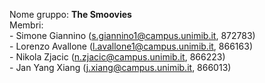 Nome gruppo: **The Smoovies**<br>
Membri: <br>
    - Simone Giannino (s.giannino1@campus.unimib.it, 872783)<br>
    - Lorenzo Avallone (l.avallone1@campus.unimib.it, 866163)<br>
    - Nikola Zjacic (n.zjacic@campus.unimib.it, 866223)<br>
    - Jan Yang Xiang (j.xiang@campus.unimib.it, 866013)<br>
    
